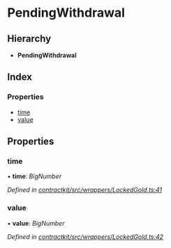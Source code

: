 # PendingWithdrawal

## Hierarchy

* **PendingWithdrawal**

## Index

### Properties

* [time](../interfaces/_wrappers_lockedgold_.pendingwithdrawal.md#time)
* [value](../interfaces/_wrappers_lockedgold_.pendingwithdrawal.md#value)

## Properties

### time

• **time**: _BigNumber_

_Defined in_ [_contractkit/src/wrappers/LockedGold.ts:41_](https://github.com/celo-org/celo-monorepo/blob/master/packages/contractkit/src/wrappers/LockedGold.ts#L41)

### value

• **value**: _BigNumber_

_Defined in_ [_contractkit/src/wrappers/LockedGold.ts:42_](https://github.com/celo-org/celo-monorepo/blob/master/packages/contractkit/src/wrappers/LockedGold.ts#L42)

